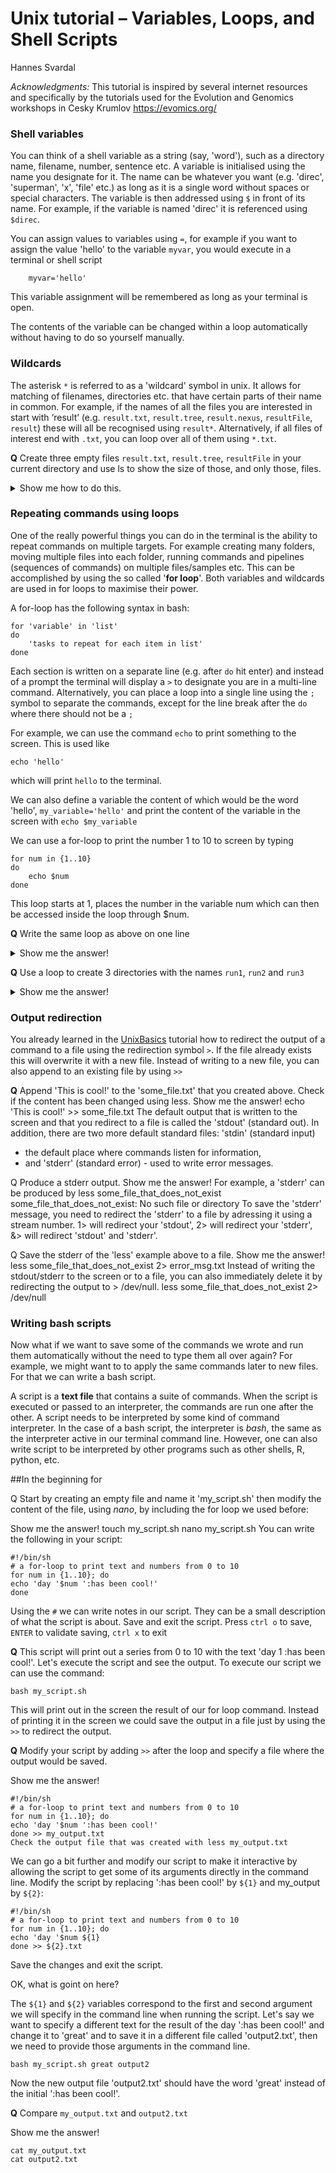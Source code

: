 # Unix tutorial – Variables, Loops, and Shell Scripts
Hannes Svardal

*Acknowledgments:* This tutorial is inspired by several internet resources and specifically by
the tutorials used for the Evolution and Genomics workshops in Cesky Krumlov https://evomics.org/


### Shell variables

You can think of a shell variable as a string (say, 'word'), 
such as a directory name, filename, number, sentence etc.
A variable is initialised using the name you designate for it. The name can be whatever you want (e.g. 'direc', 'superman', 'x', 'file' etc.) as long as it is a single word without spaces or special characters. The variable is then addressed using `$` in front of its name. For example, if the variable is named 'direc' it is referenced using `$direc`.

You can assign values to variables using `=`, for example if you want to assign the value 'hello' to the variable `myvar`,
you would execute in a terminal or shell script

        myvar='hello'

This variable assignment will be remembered as long as your terminal is open.

The contents of the variable can be changed within a loop automatically without having to do so yourself manually.

### Wildcards

The asterisk `*` is referred to as a 'wildcard' symbol in unix. It allows for matching of filenames, directories etc. that
have certain parts of their name in common.
For example, if the names of all the files you are interested in start with ‘result’ 
(e.g. `result.txt`, `result.tree`, `result.nexus`, `resultFile`, `result`) these will all be recognised using `result*`.
Alternatively, if all files of interest end with `.txt`, you can loop over all of them using `*.txt`. 

**Q** Create three empty files `result.txt`, `result.tree`, `resultFile` in your current directory and use ls to show 
the size of those, and only those, files.

  <details>
    <summary>Show me how to do this.</summary>
    
    touch result.txt result.tree resultFile
    ls -sh result*

  </details>

### Repeating commands using loops

One of the really powerful things you can do in the terminal is the ability to repeat commands on multiple targets. 
For example creating many folders, moving multiple files into each folder, running commands and pipelines 
(sequences of commands) on multiple files/samples etc.
This can be accomplished by using the so called '**for loop**'. 
Both variables and wildcards are used in for loops to maximise their power.

A for-loop has the following syntax in bash:

```
for 'variable' in 'list'
do
    'tasks to repeat for each item in list'
done
```

Each section is written on a separate line (e.g. after `do` hit enter) and instead of a prompt the terminal 
will display a `>` to designate you are in a multi-line command.
Alternatively, you can place a loop into a single line using the `;` symbol to separate the commands,
except for the line break after the `do` where there should not be a `;`

For example, we can use the command `echo` to print something to the screen. This is used like

    echo 'hello'

which will print `hello` to the terminal.

We can also define a variable the content of which would be the word 'hello', 
`my_variable='hello'` and print the content of the variable in the screen with `echo $my_variable`

We can use a for-loop to print the number 1 to 10 to screen by typing

    for num in {1..10}
    do
        echo $num
    done

This loop starts at 1, places the number in the variable num which can then be accessed inside the loop through $num.

**Q** Write the same loop as above on one line

<details>
    <summary>Show me the answer!</summary>

    for num in {1..10}; do echo $num; done;

    # Note that there is no semi-colon after ‘do’

</details>

**Q** Use a loop to create 3 directories with the names `run1`, `run2` and `run3`

<details>
    <summary>Show me the answer!</summary>

    for num in {1..3}; do mkdir "run"$num; done;

We place `"run"` before the variable to tell the system we want this string to be placed before the variable as part of 
the directory name. If we wanted it placed after (e.g. create `1run` etc.) we could use `$num"run"`


</details>


### Output redirection
You already learned in the  [UnixBasics](UnixBasics.md) tutorial  how to redirect the output of a command to a file 
using the redirection symbol `>`. If the file already exists this will overwrite it with a new file.
Instead of writing to a new file, you can also append to an existing file by using `>>`

**Q** Append 'This is cool!' to the 'some_file.txt' that you created above. Check if the content has been changed using less.
Show me the answer!
echo 'This is cool!' >> some_file.txt
The default output that is written to the screen and that you redirect to a file is called the 'stdout' (standard out). 
In addition, there are two more default standard files: 'stdin' (standard input)
- the default place where commands listen for information,
- and 'stderr' (standard error) - used to write error messages.

Q Produce a stderr output.
Show me the answer!
For example, a 'stderr' can be produced by less some_file_that_does_not_exist
some_file_that_does_not_exist: No such file or directory
To save the 'stderr' message, you need to redirect the 'stderr' to a file by adressing it using a stream number.
1> will redirect your 'stdout',
2> will redirect your 'stderr',
&> will redirect 'stdout' and 'stderr'.

Q Save the stderr of the 'less' example above to a file.
Show me the answer!
less some_file_that_does_not_exist 2> error_msg.txt
Instead of writing the stdout/stderr to the screen or to a file,
you can also immediately delete it by redirecting the output to > /dev/null.
less some_file_that_does_not_exist 2> /dev/null


### Writing bash scripts

Now what if we want to save some of the commands we wrote and run them automatically without
the need to type them all over again? 
For example, we might want to to apply the same commands later to new files. 
For that we can write a bash script.

A script is a **text file** that contains a suite of commands. When the script is executed or passed to an interpreter,
the commands are run one after
the other. A script needs to be interpreted by some kind of command interpreter. In the case of a bash script, 
the interpreter is _bash_, the same as the interpreter active in our terminal command line. However, one can also
write script to be interpreted by other programs such as other shells, R, python, etc.

##In the beginning for 



Q Start by creating an empty file and name it 'my_script.sh' then modify the content of the file, using _nano_,
by including the for loop we used before:

Show me the answer!
touch my_script.sh
nano my_script.sh
You can write the following in your script:

    #!/bin/sh
    # a for-loop to print text and numbers from 0 to 10
    for num in {1..10}; do
    echo 'day '$num ':has been cool!'
    done

Using the `#` we can write notes in our script. They can be a small description of what the script is about.
Save and exit the script. Press `ctrl o` to save, `ENTER` to validate saving, `ctrl x` to exit

**Q** This script will print out a series from 0 to 10 with the text 'day 1 :has been cool!'. Let's execute the script
and see the output. To execute our script we can use the command:

    bash my_script.sh

This will print out in the screen the result of our for loop command.
Instead of printing it in the screen we could save the output in a file just by using the `>>` to redirect the output.

**Q** Modify your script by adding `>>` after the loop and specify a file where the output would be saved.

Show me the answer!


    #!/bin/sh
    # a for-loop to print text and numbers from 0 to 10
    for num in {1..10}; do
    echo 'day '$num ':has been cool!'
    done >> my_output.txt
    Check the output file that was created with less my_output.txt

We can go a bit further and modify our script to make it interactive by allowing the script to get some of its
arguments directly in the command line.
Modify the script by replacing ':has been cool!' by `${1}` and my_output by `${2}`:

    #!/bin/sh
    # a for-loop to print text and numbers from 0 to 10
    for num in {1..10}; do
    echo 'day '$num ${1}
    done >> ${2}.txt

Save the changes and exit the script.

OK, what is goint on here?

The `${1}` and `${2}` variables correspond to the first and second argument we will specify
in the command line when running the script. Let's say we want to specify a different text for the result of the day ':has been cool!' and change it to 'great' and to save it in a different file called 'output2.txt', then we need to provide those arguments in the command line.

    bash my_script.sh great output2

Now the new output file 'output2.txt' should have the word 'great' instead of the initial ':has been cool!'.

**Q** Compare `my_output.txt` and `output2.txt`

Show me the answer!

    cat my_output.txt
    cat output2.txt



